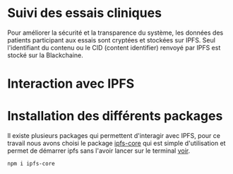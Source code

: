# Suivi des essais cliniques

Pour améliorer la sécurité et la transparence du système, les données des patients participant aux essais sont cryptées et stockées sur IPFS. Seul l'identifiant du contenu ou le CID (content identifier) renvoyé par IPFS est stocké sur la Blackchaine.

# Interaction avec IPFS

# Installation des différents packages

Il existe plusieurs packages qui permettent d'interagir avec IPFS, pour ce travail nous avons choisi le package [ipfs-core](https://www.npmjs.com/package/ipfs-core) qui est simple d'utilisation et permet de démarrer ipfs sans l'avoir lancer sur le terminal [voir](https://github.com/ipfs/js-ipfs).

```bash
npm i ipfs-core
```
